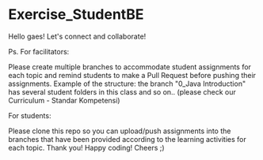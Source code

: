 # Exercise_StudentBE

Hello gaes!
Let's connect and collaborate!

Ps. For facilitators:

Please create multiple branches to accommodate student assignments for each topic and remind students to make a Pull Request before pushing their assignments. Example of the structure: the branch "0_Java Introduction" has several student folders in this class and so on.. (please check our Curriculum - Standar Kompetensi)

For students:

Please clone this repo so you can upload/push assignments into the branches that have been provided according to the learning activities for each topic.
Thank you!
Happy coding! Cheers ;)
